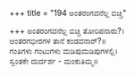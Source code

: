 +++
title = "194 ಅಂತರಂಗವನೆಲ್ಲ ಬಿಚ್ಚಿ"

+++
ಅಂತರಂಗವನೆಲ್ಲ ಬಿಚ್ಚಿ ತೋರಿಪನಾರು?।  
ಆಂತರಗಭೀರಗಳ ತಾನೆ ಕಂಡವನಾರ್?॥  
ಗಂತಿಗಳು ಗಂಟುಗಳು ಮಡಿಪುಮಡಿಪುಗಳಲ್ಲಿ।  
ಸ್ವಂತಕೇ ದುರ್ದರ್ಶ - ಮಂಕುತಿಮ್ಮ॥  
